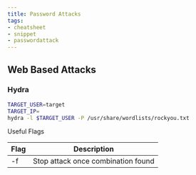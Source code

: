 ```yaml
---
title: Password Attacks
tags:
- cheatsheet
- snippet
- passwordattack
---
```

## Web Based Attacks

### Hydra
```bash
TARGET_USER=target 
TARGET_IP=
hydra -l $TARGET_USER -P /usr/share/wordlists/rockyou.txt 
```

Useful Flags

| Flag | Description                        |
| ---- | ---------------------------------- |
| -f   | Stop attack once combination found |
